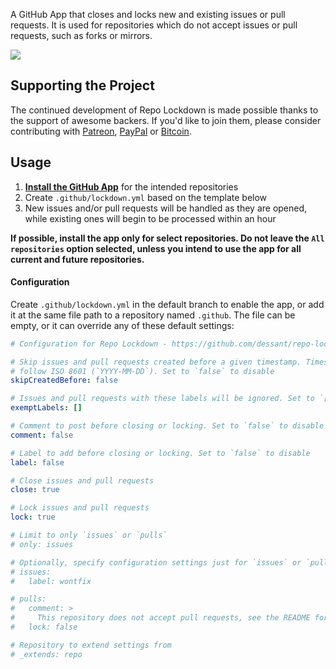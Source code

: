 A GitHub App that closes and locks new and existing issues or pull requests. It is used for repositories which do not accept issues or pull requests, such as forks or mirrors.

![](https://raw.githubusercontent.com/dessant/repo-lockdown/master/assets/screenshot.png)

## Supporting the Project

The continued development of Repo Lockdown is made possible thanks to the support of awesome backers. If you'd like to join them, please consider contributing with [Patreon](https://armin.dev/go/patreon?pr=repo-lockdown&src=app), [PayPal](https://armin.dev/go/paypal?pr=repo-lockdown&src=app) or [Bitcoin](https://armin.dev/go/bitcoin?pr=repo-lockdown&src=app).

## Usage

1. **[Install the GitHub App](https://github.com/apps/repo-lockdown)** for the intended repositories
2. Create `.github/lockdown.yml` based on the template below
3. New issues and/or pull requests will be handled as they are opened, while existing ones will begin to be processed within an hour

**If possible, install the app only for select repositories. Do not leave the `All repositories` option selected, unless you intend to use the app for all current and future repositories.**

#### Configuration

Create `.github/lockdown.yml` in the default branch to enable the app, or add it at the same file path to a repository named `.github`. The file can be empty, or it can override any of these default settings:

```yaml
# Configuration for Repo Lockdown - https://github.com/dessant/repo-lockdown

# Skip issues and pull requests created before a given timestamp. Timestamp must
# follow ISO 8601 (`YYYY-MM-DD`). Set to `false` to disable
skipCreatedBefore: false

# Issues and pull requests with these labels will be ignored. Set to `[]` to disable
exemptLabels: []

# Comment to post before closing or locking. Set to `false` to disable
comment: false

# Label to add before closing or locking. Set to `false` to disable
label: false

# Close issues and pull requests
close: true

# Lock issues and pull requests
lock: true

# Limit to only `issues` or `pulls`
# only: issues

# Optionally, specify configuration settings just for `issues` or `pulls`
# issues:
#   label: wontfix

# pulls:
#   comment: >
#     This repository does not accept pull requests, see the README for details.
#   lock: false

# Repository to extend settings from
# _extends: repo
```
